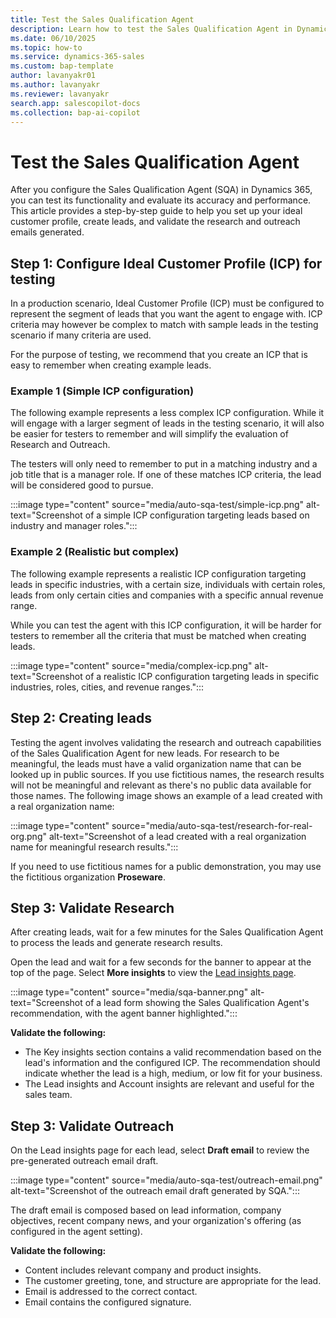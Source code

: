 ```yaml
---
title: Test the Sales Qualification Agent
description: Learn how to test the Sales Qualification Agent in Dynamics 365 Sales and evaluate its accuracy and performance.
ms.date: 06/10/2025
ms.topic: how-to
ms.service: dynamics-365-sales
ms.custom: bap-template
author: lavanyakr01
ms.author: lavanyakr
ms.reviewer: lavanyakr
search.app: salescopilot-docs
ms.collection: bap-ai-copilot
---
```


# Test the Sales Qualification Agent

After you configure the Sales Qualification Agent (SQA) in Dynamics 365, you can test its functionality and evaluate its accuracy and performance. This article provides a step-by-step guide to help you set up your ideal customer profile, create leads, and validate the research and outreach emails generated.

## Step 1: Configure Ideal Customer Profile (ICP) for testing

In a production scenario, Ideal Customer Profile (ICP) must be configured to represent the segment of leads that you want the agent to engage with. ICP criteria may however be complex to match with sample leads in the testing scenario if many criteria are used.

For the purpose of testing, we recommend that you create an ICP that is easy to remember when creating example leads.

### Example 1 (Simple ICP configuration)

The following example represents a less complex ICP configuration. While it will engage with a larger segment of leads in the testing scenario, it will also be easier for testers to remember and will simplify the evaluation of Research and Outreach.

The testers will only need to remember to put in a matching industry and a job title that is a manager role. If one of these matches ICP criteria, the lead will be considered good to pursue.

:::image type="content" source="media/auto-sqa-test/simple-icp.png" alt-text="Screenshot of a simple ICP configuration targeting leads based on industry and manager roles.":::

### Example 2 (Realistic but complex)

The following example represents a realistic ICP configuration targeting leads in specific industries, with a certain size, individuals with certain roles, leads from only certain cities and companies with a specific annual revenue range.

While you can test the agent with this ICP configuration, it will be harder for testers to remember all the criteria that must be matched when creating leads.

:::image type="content" source="media/complex-icp.png" alt-text="Screenshot of a realistic ICP configuration targeting leads in specific industries, roles, cities, and revenue ranges.":::

## Step 2: Creating leads

Testing the agent involves validating the research and outreach capabilities of the Sales Qualification Agent for new leads. For research to be meaningful, the leads must have a valid organization name that can be looked up in public sources. If you use fictitious names, the research results will not be meaningful and relevant as there's no public data available for those names. The following image shows an example of a lead created with a real organization name:

:::image type="content" source="media/auto-sqa-test/research-for-real-org.png" alt-text="Screenshot of a lead created with a real organization name for meaningful research results.":::

If you need to use fictitious names for a public demonstration, you may use the fictitious organization **Proseware**.

## Step 3: Validate Research

After creating leads, wait for a few minutes for the Sales Qualification Agent to process the leads and generate research results.

Open the lead and wait for a few seconds for the banner to appear at the top of the page. Select **More insights** to view the [Lead insights page](use-sales-qualification-agent.md#lead-insights-page).

:::image type="content" source="media/sqa-banner.png" alt-text="Screenshot of a lead form showing the Sales Qualification Agent's recommendation, with the agent banner highlighted.":::

**Validate the following:**

- The Key insights section contains a valid recommendation based on the lead's information and the configured ICP. The recommendation should indicate whether the lead is a high, medium, or low fit for your business.
- The Lead insights and Account insights are relevant and useful for the sales team.

## Step 3: Validate Outreach

On the Lead insights page for each lead, select **Draft email** to review the pre-generated outreach email draft.

:::image type="content" source="media/auto-sqa-test/outreach-email.png" alt-text="Screenshot of the outreach email draft generated by SQA.":::

The draft email is composed based on lead information, company objectives, recent company news, and your organization's offering (as configured in the agent setting).

**Validate the following:**

- Content includes relevant company and product insights.
- The customer greeting, tone, and structure are appropriate for the lead.
- Email is addressed to the correct contact.
- Email contains the configured signature.